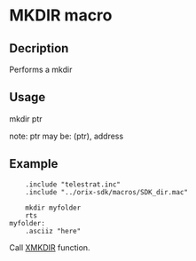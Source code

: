 # MKDIR macro

## Decription

Performs a mkdir

## Usage

mkdir ptr

note:
 ptr may be: (ptr), address

## Example

```ca65
    .include "telestrat.inc"
    .include "../orix-sdk/macros/SDK_dir.mac"

    mkdir myfolder
    rts
myfolder:
    .asciiz "here"
```

Call [XMKDIR](../../../developer_manual/kernel/primitives/xmkdir.md) function.
